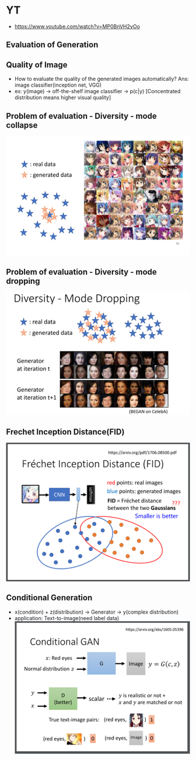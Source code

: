 # YT  
  * https://www.youtube.com/watch?v=MP0BnVH2yOo  


## Evaluation of Generation  
## Quality of Image  

 * How to evaluate the quality of the generated images automatically?  Ans: image classifier(inception net, VGG)  
 * ex: y(image) -> off-the-shelf image classifier -> p(c|y) [Concentrated distribution means higher visual quality]  

## Problem of evaluation - Diversity - mode collapse  
 ![Image of Yaktocat](https://github.com/ting-chih/NTU-ML2021spring/blob/main/image/mode%20collapse.png)  

## Problem of evaluation - Diversity - mode dropping  
 ![Image of Yaktocat](https://github.com/ting-chih/NTU-ML2021spring/blob/main/image/mode%20dropping.png)


## Frechet Inception Distance(FID)  
![Image of Yaktocat](https://github.com/ting-chih/NTU-ML2021spring/blob/main/image/FID.png)  

## Conditional Generation  

 * x(condition) + z(distribution) -> Generator -> y(complex distribution)  
 * application: Text-to-image(need label data)  
![Image of Yaktocat](https://github.com/ting-chih/NTU-ML2021spring/blob/main/image/Conditional%20GAN1.png)  
